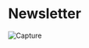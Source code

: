 # Newsletter
![Capture](https://user-images.githubusercontent.com/35402892/71532640-4c793600-28c2-11ea-98c8-5af5d1073bf2.JPG)
